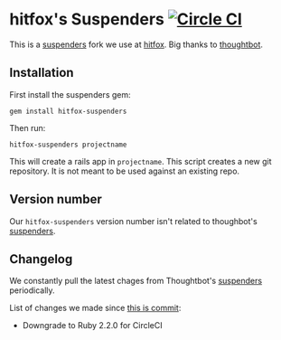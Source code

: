# hitfox's Suspenders [![Circle CI](https://circleci.com/gh/DemitryT/hitfox-suspenders.svg?style=svg)](https://circleci.com/gh/DemitryT/hitfox-suspenders)

This is a [suspenders](https://github.com/thoughtbot/suspenders) fork we use at [hitfox](http://hitfoxgroup.com).
Big thanks to [thoughtbot](http://thoughtbot.com/community).


Installation
------------

First install the suspenders gem:

    gem install hitfox-suspenders

Then run:

    hitfox-suspenders projectname

This will create a rails app in `projectname`. This script creates a
new git repository. It is not meant to be used against an existing repo.


Version number
--------------

Our `hitfox-suspenders` version number isn't related to thoughbot's [suspenders](https://github.com/thoughtbot/suspenders).


Changelog
---------

We constantly pull the latest chages from Thoughtbot's [suspenders](https://github.com/thoughtbot/suspenders) periodically.

List of changes we made since [this is commit](https://github.com/thoughtbot/suspenders/tree/d24d6eab4cc254f8bebfd73fd2b26fbbd2647e86):
- Downgrade to Ruby 2.2.0 for CircleCI
